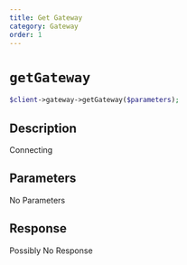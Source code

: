 ```yaml
---
title: Get Gateway
category: Gateway
order: 1
---
```


# `getGateway`

```php
$client->gateway->getGateway($parameters);
```

## Description

Connecting

## Parameters

No Parameters

## Response

Possibly No Response


